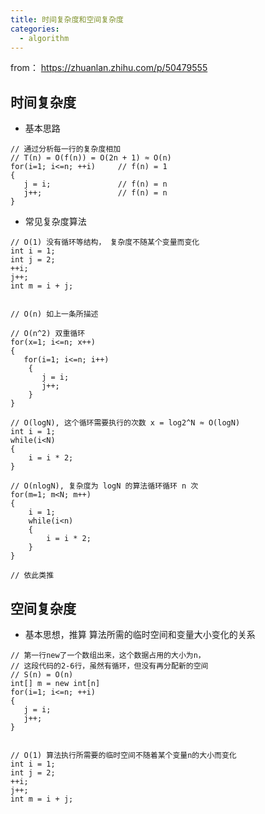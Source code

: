 ```yaml
---
title: 时间复杂度和空间复杂度
categories:
  - algorithm
---
```


from： https://zhuanlan.zhihu.com/p/50479555

## 时间复杂度

* 基本思路

```
// 通过分析每一行的复杂度相加
// T(n) = O(f(n)) = O(2n + 1) ≈ O(n)
for(i=1; i<=n; ++i)     // f(n) = 1
{
   j = i;               // f(n) = n
   j++;                 // f(n) = n
}

```


* 常见复杂度算法
  
```
// O(1) 没有循环等结构， 复杂度不随某个变量而变化
int i = 1;
int j = 2;
++i;
j++;
int m = i + j;


// O(n) 如上一条所描述

// O(n^2) 双重循环
for(x=1; i<=n; x++)
{
   for(i=1; i<=n; i++)
    {
       j = i;
       j++;
    }
}

// O(logN), 这个循环需要执行的次数 x = log2^N ≈ O(logN)
int i = 1;
while(i<N)
{
    i = i * 2;
}

// O(nlogN), 复杂度为 logN 的算法循环循环 n 次
for(m=1; m<N; m++)
{
    i = 1;
    while(i<n)
    {
        i = i * 2;
    }
}

// 依此类推

```



## 空间复杂度

*  基本思想，推算 算法所需的临时空间和变量大小变化的关系

```
// 第一行new了一个数组出来，这个数据占用的大小为n，
// 这段代码的2-6行，虽然有循环，但没有再分配新的空间
// S(n) = O(n) 
int[] m = new int[n]
for(i=1; i<=n; ++i)
{
   j = i;
   j++;
}


// O(1) 算法执行所需要的临时空间不随着某个变量n的大小而变化
int i = 1;
int j = 2;
++i;
j++;
int m = i + j;


```